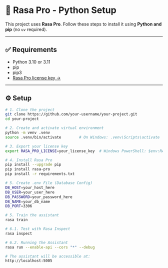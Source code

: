# 🤖 Rasa Pro - Python Setup

This project uses **Rasa Pro**. Follow these steps to install it using **Python and pip** (no `uv` required).

---

## ✅ Requirements

- Python 3.10 or 3.11  
- pip
- pip3
- [Rasa Pro license key →](https://rasa.com/rasa-pro-developer-edition-license-key-request/)

---

## ⚙️ Setup

```bash
# 1. Clone the project
git clone https://github.com/your-username/your-project.git
cd your-project

# 2. Create and activate virtual environment
python -m venv .venv
source .venv/bin/activate        # On Windows: .venv\Scripts\activate

# 3. Export your license key
export RASA_PRO_LICENSE=your_license_key  # Windows PowerShell: $env:RASA_PRO_LICENSE="your_license_key"

# 4. Install Rasa Pro
pip install --upgrade pip
pip install rasa-pro
pip install -r requirements.txt

# 5. Create .env File (Database Config)
DB_HOST=your_host_here
DB_USER=your_user_here
DB_PASSWORD=your_password_here
DB_NAME=your_db_name
DB_PORT=3306

# 5. Train the assistant
rasa train

# 6.1. Test with Rasa Inspect
rasa inspect

# 6.2. Running the Assistant
rasa run --enable-api --cors "*" --debug

# The assistant will be accessible at:
http://localhost:5005

